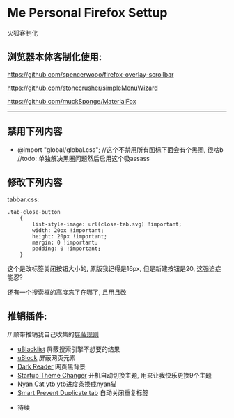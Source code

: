 # Me Personal Firefox Settup
 火狐客制化

## 浏览器本体客制化使用:

https://github.com/spencerwooo/firefox-overlay-scrollbar

https://github.com/stonecrusher/simpleMenuWizard

https://github.com/muckSponge/MaterialFox

-----

## 禁用下列内容

+ @import "global/global.css"; //这个不禁用所有图标下面会有个黑圈, 很啥b //todo: 单独解决黑圈问题然后启用这个吸assass

## 修改下列内容

tabbar.css: 

    .tab-close-button
        {
            list-style-image: url(close-tab.svg) !important;
            width: 20px !important;
            height: 20px !important;
            margin: 0 !important;
            padding: 0 !important;
        }

这个是改标签关闭按钮大小的, 原版我记得是16px, 但是新建按钮是20, 这强迫症能忍?

还有一个搜索框的高度忘了在哪了, 且用且改

## 推销插件:
// 顺带推销我自己收集的[屏蔽规则][rule]
+ [uBlacklist][1] 屏蔽搜索引擎不想要的结果 
+ [uBlock][2] 屏蔽网页元素
+ [Dark Reader][3] 网页黑背景
+ [Startup Theme Changer][4] 开机自动切换主题, 用来让我快乐更换9个主题
+ [Nyan Cat ytb][5] ytb进度条换成nyan猫
+ [Smart Prevent Duplicate tab][6] 自动关闭重复标签
- 待续


[1]: https://addons.mozilla.org/en-US/firefox/addon/startup-theme-changer/?utm_content=addons-manager-reviews-link&utm_medium=firefox-browser&utm_source=firefox-browser
[2]: https://addons.mozilla.org/en-US/firefox/addon/ublock-origin/
[3]: https://addons.mozilla.org/en-US/firefox/addon/darkreader/
[4]: https://addons.mozilla.org/en-US/firefox/addon/startup-theme-changer/?utm_source=addons.mozilla.org&utm_medium=referral&utm_content=search
[5]: https://addons.mozilla.org/en-US/firefox/addon/nyan-cat-youtube-enhancement/?utm_source=addons.mozilla.org&utm_medium=referral&utm_content=search
[6]: https://addons.mozilla.org/en-US/firefox/addon/smart-prevent-duplicate-tabs/?utm_source=addons.mozilla.org&utm_medium=referral&utm_content=search
[rule]: https://github.com/isNijikawa/Universal-Web-Filter-rules
